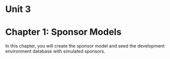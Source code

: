 # Unit 3
# Chapter 1: Sponsor Models
In this chapter, you will create the sponsor model and seed the development environment database with simulated sponsors.
